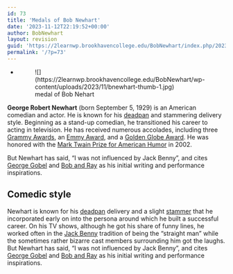 ```yaml
---
id: 73
title: 'Medals of Bob Newhart'
date: '2023-11-12T22:19:52+00:00'
author: BobNewhart
layout: revision
guid: 'https://2learnwp.brookhavencollege.edu/BobNewhart/index.php/2023/11/12/14-revision-v1/'
permalink: '/?p=73'
---
```


- <figure>![](https://2learnwp.brookhavencollege.edu/BobNewhart/wp-content/uploads/2023/11/bnewhart-thumb-1.jpg)<figcaption>medal of Bob Nehart</figcaption></figure>

**George Robert Newhart** (born September 5, 1929) is an American comedian and actor. He is known for his [deadpan](https://en.wikipedia.org/wiki/Deadpan) and stammering delivery style. Beginning as a stand-up comedian, he transitioned his career to acting in television. He has received numerous accolades, including three [Grammy Awards](https://en.wikipedia.org/wiki/Grammy_Awards), an [Emmy Award](https://en.wikipedia.org/wiki/Primetime_Emmy_Award), and a [Golden Globe Award](https://en.wikipedia.org/wiki/Golden_Globe_Award). He was honored with the [Mark Twain Prize for American Humor](https://en.wikipedia.org/wiki/Mark_Twain_Prize_for_American_Humor) in 2002.

But Newhart has said, “I was not influenced by Jack Benny”, and cites [George Gobel](https://en.wikipedia.org/wiki/George_Gobel) and [Bob and Ray](https://en.wikipedia.org/wiki/Bob_and_Ray) as his initial writing and performance inspirations.

## Comedic style

Newhart is known for his [deadpan](https://en.wikipedia.org/wiki/Deadpan) delivery and a slight [stammer](https://en.wikipedia.org/wiki/Stuttering) that he incorporated early on into the persona around which he built a successful career. On his TV shows, although he got his share of funny lines, he worked often in the [Jack Benny](https://en.wikipedia.org/wiki/Jack_Benny) tradition of being the “straight man” while the sometimes rather bizarre cast members surrounding him got the laughs. But Newhart has said, “I was not influenced by Jack Benny”, and cites [George Gobel](https://en.wikipedia.org/wiki/George_Gobel) and [Bob and Ray](https://en.wikipedia.org/wiki/Bob_and_Ray) as his initial writing and performance inspirations.